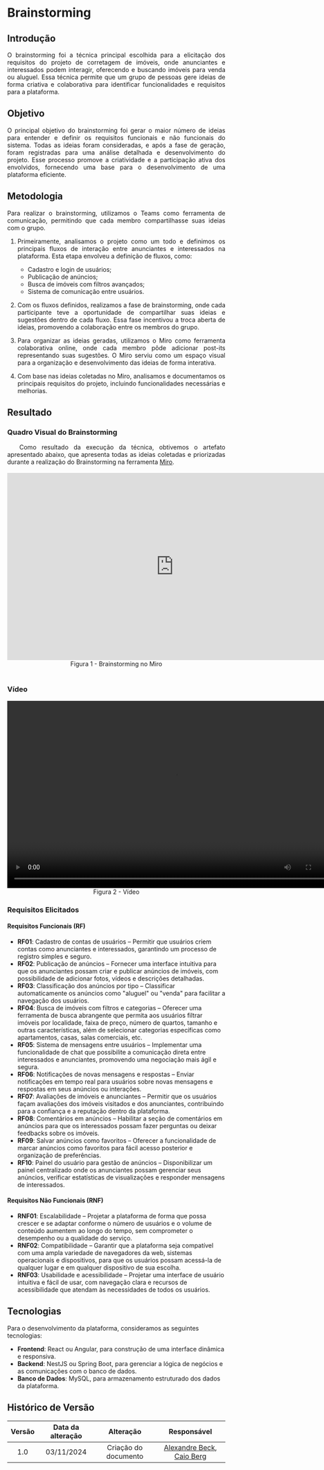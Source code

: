 # Brainstorming

## Introdução

<div align="justify">
O brainstorming foi a técnica principal escolhida para a elicitação dos requisitos do projeto de corretagem de imóveis, onde anunciantes e interessados podem interagir, oferecendo e buscando imóveis para venda ou aluguel. Essa técnica permite que um grupo de pessoas gere ideias de forma criativa e colaborativa para identificar funcionalidades e requisitos para a plataforma.
</div>

## Objetivo

<div align="justify">
O principal objetivo do brainstorming foi gerar o maior número de ideias para entender e definir os requisitos funcionais e não funcionais do sistema. Todas as ideias foram consideradas, e após a fase de geração, foram registradas para uma análise detalhada e desenvolvimento do projeto. Esse processo promove a criatividade e a participação ativa dos envolvidos, fornecendo uma base para o desenvolvimento de uma plataforma eficiente.
</div>

## Metodologia

<div align="justify">
Para realizar o brainstorming, utilizamos o Teams como ferramenta de comunicação, permitindo que cada membro compartilhasse suas ideias com o grupo.

1. Primeiramente, analisamos o projeto como um todo e definimos os principais fluxos de interação entre anunciantes e interessados na plataforma. Esta etapa envolveu a definição de fluxos, como:

   - Cadastro e login de usuários;
   - Publicação de anúncios;
   - Busca de imóveis com filtros avançados;
   - Sistema de comunicação entre usuários.

2. Com os fluxos definidos, realizamos a fase de brainstorming, onde cada participante teve a oportunidade de compartilhar suas ideias e sugestões dentro de cada fluxo. Essa fase incentivou a troca aberta de ideias, promovendo a colaboração entre os membros do grupo.

3. Para organizar as ideias geradas, utilizamos o Miro como ferramenta colaborativa online, onde cada membro pôde adicionar post-its representando suas sugestões. O Miro serviu como um espaço visual para a organização e desenvolvimento das ideias de forma interativa.

4. Com base nas ideias coletadas no Miro, analisamos e documentamos os principais requisitos do projeto, incluindo funcionalidades necessárias e melhorias.
</div>

## Resultado

### Quadro Visual do Brainstorming

<div align="justify">
&emsp;&emsp;Como resultado da execução da técnica, obtivemos o artefato apresentado abaixo, que apresenta todas as ideias coletadas e priorizadas durante a realização do Brainstorming na ferramenta <a href="https://miro.com">Miro</a>.
</div>
<br>
<iframe width="768" height="432" src="https://miro.com/app/board/uXjVLKM9Yr4=/?share_link_id=535533674274" frameborder="0" scrolling="no" allow="fullscreen; clipboard-read; clipboard-write" allowfullscreen></iframe>
<div align="center">Figura 1 - Brainstorming no Miro</div>
</div>
<br>

### Vídeo

<div align="center">
<video width="768" height="432" controls>
  <source src="URL_DO_VIDEO" type="video/mp4">
  Seu navegador não suporta a exibição do vídeo.
</video>
<div align="center">Figura 2 - Vídeo</div>
</div>

### Requisitos Elicitados

#### Requisitos Funcionais (RF)

- **RF01**: Cadastro de contas de usuários – Permitir que usuários criem contas como anunciantes e interessados, garantindo um processo de registro simples e seguro.
- **RF02**: Publicação de anúncios – Fornecer uma interface intuitiva para que os anunciantes possam criar e publicar anúncios de imóveis, com possibilidade de adicionar fotos, vídeos e descrições detalhadas.
- **RF03**: Classificação dos anúncios por tipo – Classificar automaticamente os anúncios como "aluguel" ou "venda" para facilitar a navegação dos usuários.
- **RF04**: Busca de imóveis com filtros e categorias – Oferecer uma ferramenta de busca abrangente que permita aos usuários filtrar imóveis por localidade, faixa de preço, número de quartos, tamanho e outras características, além de selecionar categorias específicas como apartamentos, casas, salas comerciais, etc.
- **RF05**: Sistema de mensagens entre usuários – Implementar uma funcionalidade de chat que possibilite a comunicação direta entre interessados e anunciantes, promovendo uma negociação mais ágil e segura.
- **RF06**: Notificações de novas mensagens e respostas – Enviar notificações em tempo real para usuários sobre novas mensagens e respostas em seus anúncios ou interações.
- **RF07**: Avaliações de imóveis e anunciantes – Permitir que os usuários façam avaliações dos imóveis visitados e dos anunciantes, contribuindo para a confiança e a reputação dentro da plataforma.
- **RF08**: Comentários em anúncios – Habilitar a seção de comentários em anúncios para que os interessados possam fazer perguntas ou deixar feedbacks sobre os imóveis.
- **RF09**: Salvar anúncios como favoritos – Oferecer a funcionalidade de marcar anúncios como favoritos para fácil acesso posterior e organização de preferências.
- **RF10**: Painel do usuário para gestão de anúncios – Disponibilizar um painel centralizado onde os anunciantes possam gerenciar seus anúncios, verificar estatísticas de visualizações e responder mensagens de interessados.

#### Requisitos Não Funcionais (RNF)

- **RNF01**: Escalabilidade – Projetar a plataforma de forma que possa crescer e se adaptar conforme o número de usuários e o volume de conteúdo aumentem ao longo do tempo, sem comprometer o desempenho ou a qualidade do serviço.
- **RNF02**: Compatibilidade – Garantir que a plataforma seja compatível com uma ampla variedade de navegadores da web, sistemas operacionais e dispositivos, para que os usuários possam acessá-la de qualquer lugar e em qualquer dispositivo de sua escolha.
- **RNF03**: Usabilidade e acessibilidade – Projetar uma interface de usuário intuitiva e fácil de usar, com navegação clara e recursos de acessibilidade que atendam às necessidades de todos os usuários.

## Tecnologias

Para o desenvolvimento da plataforma, consideramos as seguintes tecnologias:

- **Frontend**: React ou Angular, para construção de uma interface dinâmica e responsiva.
- **Backend**: NestJS ou Spring Boot, para gerenciar a lógica de negócios e as comunicações com o banco de dados.
- **Banco de Dados**: MySQL, para armazenamento estruturado dos dados da plataforma.

## Histórico de Versão

| Versão | Data da alteração |      Alteração       |                 Responsável                  |
| :----: | :---------------: | :------------------: | :------------------------------------------: |
|  1.0   |    03/11/2024     | Criação do documento | [Alexandre Beck](https://github.com/zzzBECK), [Caio Berg](https://github.com/Caio-bergbjj) |

